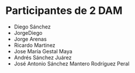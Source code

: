 # Participantes de 2 DAM

- Diego Sánchez
- JorgeDiego
- Jorge Arenas
- Ricardo Martinez
- Jose María Gestal Maya
- Andrés Sánchez Juárez
- José Antonio Sánchez Mantero Rodríguez Peral
